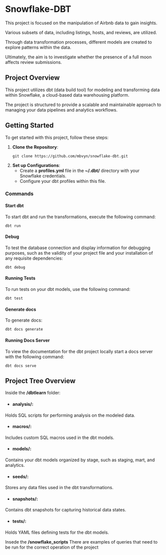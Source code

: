 # Snowflake-DBT
This project is focused on the manipulation of Airbnb data to gain insights.

Various subsets of data, including listings, hosts, and reviews, are utilized. 

Through data transformation processes, different models are created to explore patterns within the data. 

Ultimately, the aim is to investigate whether the presence of a full moon affects review submissions.
## Project Overview

This project utilizes dbt (data build tool) for modeling and transforming data within Snowflake, a cloud-based data warehousing platform. 

The project is structured to provide a scalable and maintainable approach to managing your data pipelines and analytics workflows.

## Getting Started

To get started with this project, follow these steps:

1. **Clone the Repository**: 
   ```
   git clone https://github.com/mbvyn/snowflake-dbt.git
   ```
2. **Set up Configurations**:
   - Create a **profiles.yml** file in the **~/.dbt/** directory with your Snowflake credentials.
   - Configure your dbt profiles within this file.

### Commands
#### Start dbt
To start dbt and run the transformations, execute the following command:
```
dbt run
```
#### Debug
To test the database connection and display information for debugging purposes, such as the validity of your project file and your installation of any requisite dependencies:
```
dbt debug
```
#### Running Tests
To run tests on your dbt models, use the following command:
```
dbt test
```
#### Generate docs
To generate docs:
```
dbt docs generate
```
#### Running Docs Server
To view the documentation for the dbt project locally start a docs server with the following command:
```
dbt docs serve
```
## Project Tree Overview
Inside the **/dbtlearn** folder:
 - #### analysis/: 
Holds SQL scripts for performing analysis on the modeled data.
 - #### macros/: 
Includes custom SQL macros used in the dbt models.
 - #### models/: 
Contains your dbt models organized by stage, such as staging, mart, and analytics.
 - #### seeds/:
Stores any data files used in the dbt transformations.
 - #### snapshots/:
Contains dbt snapshots for capturing historical data states.
 - #### tests/: 
Holds YAML files defining tests for the dbt models.

Insede the **/snowflake_scripts**
There are examples of queries that need to be run for the correct operation of the project



